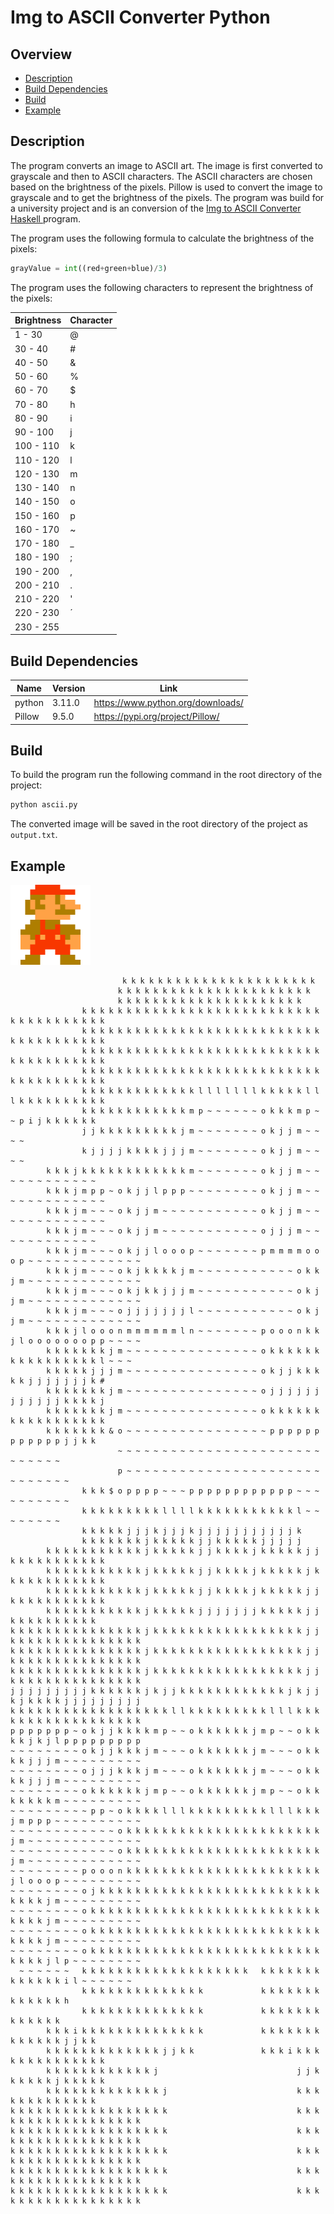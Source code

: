 # Img to ASCII Converter Python

## Overview

-   [Description](#description)
-   [Build Dependencies](#build-dependencies)
-   [Build](#build)
-   [Example](#example)

## Description

The program converts an image to ASCII art. The image is first converted to grayscale and then to ASCII characters. The ASCII characters are chosen based on the brightness of the pixels. Pillow is used to convert the image to grayscale and to get the brightness of the pixels. The program was build for a university project and is an conversion of the [Img to ASCII Converter Haskell ](https://github.com/niklasfulle/ImgToASCIIHaskell) program.

The program uses the following formula to calculate the brightness of the pixels:

```python
grayValue = int((red+green+blue)/3)
```

The program uses the following characters to represent the brightness of the pixels:

| Brightness | Character |
| ---------- | --------- |
| 1 - 30     | @         |
| 30 - 40    | #         |
| 40 - 50    | &         |
| 50 - 60    | %         |
| 60 - 70    | $         |
| 70 - 80    | h         |
| 80 - 90    | i         |
| 90 - 100   | j         |
| 100 - 110  | k         |
| 110 - 120  | l         |
| 120 - 130  | m         |
| 130 - 140  | n         |
| 140 - 150  | o         |
| 150 - 160  | p         |
| 160 - 170  | ~         |
| 170 - 180  | \_        |
| 180 - 190  | ;         |
| 190 - 200  | ,         |
| 200 - 210  | .         |
| 210 - 220  | '         |
| 220 - 230  | ´         |
| 230 - 255  |           |

## Build Dependencies

| Name   | Version | Link                              |
| ------ | ------- | --------------------------------- |
| python | 3.11.0  | https://www.python.org/downloads/ |
| Pillow | 9.5.0   | https://pypi.org/project/Pillow/  |

## Build

To build the program run the following command in the root directory of the project:

```bash
python ascii.py
```

The converted image will be saved in the root directory of the project as `output.txt`.

## Example

![mario_small](images/mario.png)

```
                         k k k k k k k k k k k k k k k k k k k k k k
                        k k k k k k k k k k k k k k k k k k k k k k
                        k k k k k k k k k k k k k k k k k k k k k
                k k k k k k k k k k k k k k k k k k k k k k k k k k k k k k k k k k k k k k
                k k k k k k k k k k k k k k k k k k k k k k k k k k k k k k k k k k k k k k
                k k k k k k k k k k k k k k k k k k k k k k k k k k k k k k k k k k k k k k
                k k k k k k k k k k k k k k k k k k k k k k k k k k k k k k k k k k k k k k
                k k k k k k k k k k k k k l l l l l l l k k k k k l l l k k k k k k k k k k
                k k k k k k k k k k k k m p ~ ~ ~ ~ ~ ~ o k k k m p ~ ~ p i j k k k k k k
                j j k k k k k k k k k j m ~ ~ ~ ~ ~ ~ ~ o k j j m ~ ~ ~ ~
                k j j j j k k k k j j j m ~ ~ ~ ~ ~ ~ ~ o k j j m ~ ~ ~ ~
        k k k j k k k k k k k k k k k k m ~ ~ ~ ~ ~ ~ ~ o k j j m ~ ~ ~ ~ ~ ~ ~ ~ ~ ~ ~ ~
        k k k j m p p ~ o k j j l p p p ~ ~ ~ ~ ~ ~ ~ ~ o k j j m ~ ~ ~ ~ ~ ~ ~ ~ ~ ~ ~ ~ ~
        k k k j m ~ ~ ~ o k j j m ~ ~ ~ ~ ~ ~ ~ ~ ~ ~ ~ o k j j m ~ ~ ~ ~ ~ ~ ~ ~ ~ ~ ~ ~ ~
        k k k j m ~ ~ ~ o k j j m ~ ~ ~ ~ ~ ~ ~ ~ ~ ~ ~ o j j j m ~ ~ ~ ~ ~ ~ ~ ~ ~ ~ ~ ~
        k k k j m ~ ~ ~ o k j j l o o o p ~ ~ ~ ~ ~ ~ ~ p m m m m o o o p ~ ~ ~ ~ ~ ~ ~ ~ ~ ~ ~ ~ ~
        k k k j m ~ ~ ~ o k j k k k k j m ~ ~ ~ ~ ~ ~ ~ ~ ~ ~ ~ o k k j m ~ ~ ~ ~ ~ ~ ~ ~ ~ ~ ~ ~ ~
        k k k j m ~ ~ ~ o k j k k j j j m ~ ~ ~ ~ ~ ~ ~ ~ ~ ~ ~ o k j j m ~ ~ ~ ~ ~ ~ ~ ~ ~ ~ ~ ~ ~
        k k k j m ~ ~ ~ o j j j j j j j l ~ ~ ~ ~ ~ ~ ~ ~ ~ ~ ~ o k j j m ~ ~ ~ ~ ~ ~ ~ ~ ~ ~ ~ ~ ~
        k k k j l o o o n m m m m m m l n ~ ~ ~ ~ ~ ~ ~ p o o o n k k j l o o o o o o o p p ~ ~ ~ ~
        k k k k k k k j m ~ ~ ~ ~ ~ ~ ~ ~ ~ ~ ~ ~ ~ ~ ~ o k k k k k k k k k k k k k k k k l ~ ~ ~
        k k k k k j j j m ~ ~ ~ ~ ~ ~ ~ ~ ~ ~ ~ ~ ~ ~ ~ o k j j k k k k k j j j j j j j k #
        k k k k k k k j m ~ ~ ~ ~ ~ ~ ~ ~ ~ ~ ~ ~ ~ ~ ~ o j j j j j j j j j j j j k k k k j
        k k k k k k k j m ~ ~ ~ ~ ~ ~ ~ ~ ~ ~ ~ ~ ~ ~ ~ o k k k k k k k k k k k k k k k k k
        k k k k k k k & o ~ ~ ~ ~ ~ ~ ~ ~ ~ ~ ~ ~ ~ ~ ~ ~ p p p p p p p p p p p p j j k k
                        ~ ~ ~ ~ ~ ~ ~ ~ ~ ~ ~ ~ ~ ~ ~ ~ ~ ~ ~ ~ ~ ~ ~ ~ ~ ~ ~ ~ ~
                        p ~ ~ ~ ~ ~ ~ ~ ~ ~ ~ ~ ~ ~ ~ ~ ~ ~ ~ ~ ~ ~ ~ ~ ~ ~ ~ ~ ~ ~
                k k k $ o p p p p ~ ~ ~ p p p p p p p p p p p p ~ ~ ~ ~ ~ ~ ~ ~ ~ ~
                k k k k k k k k k l l l l k k k k k k k k k k k l ~ ~ ~ ~ ~ ~ ~ ~
                k k k k k j j j k j j j k j j j j j j j j j j j k
                k k k k k k k j k k k k k j j k k k k k j j j j j
        k k k k k k k k k k k j k k k k k j j k k k k j k k k k k j j k k k k k k k k k k k
        k k k k k k k k k k k j k k k k k j j k k k k j k k k k k j k k k k k k k k k k k k
        k k k k k k k k k k k j k k k k k j j k k k k j k k k k k j j k k k k k k k k k k k
        k k k k k k k k k k k j k k k k k j j j j j j j k k k k k j j k k k k k k k k k k
k k k k k k k k k k k k k k k j k k k k k k k k k k k k k k k k k j j k k k k k k k k k k k k k k k
k k k k k k k k k k k k k k k j k k k k k k k k k k k k k k k k k j j k k k k k k k k k k k k k k k
k k k k k k k k k k k k k k k j k k k k k k k k k k k k k k k k k j j k k k k k k k k k k k k k k k
j j j j j j j j j k k k k k k j k j j k k k k k k k k k k k k j k j j k j k k k k j j j j j j j j j
k k k k k k k k k k k k k k k k k k l l k k k k k k k k k l l l k k k k k k k k k k k k k k k k k k
p p p p p p p ~ o k j j k k k k m p ~ ~ o k k k k k k j m p ~ ~ o k k k k j k j l p p p p p p p p p
~ ~ ~ ~ ~ ~ ~ ~ o k j j k k k j m ~ ~ ~ o k k k k k k j m ~ ~ ~ o k k k k j j j m ~ ~ ~ ~ ~ ~ ~ ~ ~
~ ~ ~ ~ ~ ~ ~ ~ o j j j k k k j m ~ ~ ~ o k k k k k k j m ~ ~ ~ o k k k k j j j m ~ ~ ~ ~ ~ ~ ~ ~ ~
~ ~ ~ ~ ~ ~ ~ ~ o k k k k k k j m p ~ ~ o k k k k k k j m p ~ ~ o k k k k k k k m ~ ~ ~ ~ ~ ~ ~ ~ ~
~ ~ ~ ~ ~ ~ ~ ~ ~ p p ~ o k k k k l l l k k k k k k k k k l l l k k k j m p p p ~ ~ ~ ~ ~ ~ ~ ~ ~ ~
~ ~ ~ ~ ~ ~ ~ ~ ~ ~ ~ ~ o k k k k k k k k k k k k k k k k k k k k k k j m ~ ~ ~ ~ ~ ~ ~ ~ ~ ~ ~ ~ ~
~ ~ ~ ~ ~ ~ ~ ~ ~ ~ ~ ~ o k k k k k k k k k k k k k k k k k k k k k k j m ~ ~ ~ ~ ~ ~ ~ ~ ~ ~ ~ ~ ~
~ ~ ~ ~ ~ ~ ~ ~ p o o o n k k k k k k k k k k k k k k k k k k k k k k j l o o o p ~ ~ ~ ~ ~ ~ ~ ~ ~
~ ~ ~ ~ ~ ~ ~ ~ o j k k k k k k k k k k k k k k k k k k k k k k k k k k k k k j m ~ ~ ~ ~ ~ ~ ~ ~ ~
~ ~ ~ ~ ~ ~ ~ ~ o k k k k k k k k k k k k k k k k k k k k k k k k k k k k k k j m ~ ~ ~ ~ ~ ~ ~ ~ ~
~ ~ ~ ~ ~ ~ ~ ~ o k k k k k k k k k k k k k k k k k k k k k k k k k k k k k k j m ~ ~ ~ ~ ~ ~ ~ ~ ~
~ ~ ~ ~ ~ ~ ~ ~ o k k k k k k k k k k k k k k k k k k k k k k k k k k k k k k j l p ~ ~ ~ ~ ~ ~ ~ ~
  ~ ~ ~ ~ ~ ~   k k k k k k k k k k k k k k k k k k k   k k k k k k k k k k k k k i l ~ ~ ~ ~ ~ ~
                k k k k k k k k k k k k k k             k k k k k k k k k k k k k h
                k k k k k k k k k k k k k k             k k k k k k k k k k k k k
        k k k i k k k k k k k k k k k k k k             k k k k k k k k k k k k k j j k k
        k k k k k k k k k k k k k j j k k               k k k i k k k k k k k k k k k k k k
        k k k k k k k k k k k k j                               j j k k k k k k j k k k k k
        k k k k k k k k k k k k k j                             k k k k k k k k k k k k k
k k k k k k k k k k k k k k k k k k                             k k k k k k k k k k k k k k k k k k
k k k k k k k k k k k k k k k k k k                             k k k k k k k k k k k k k k k k k k
k k k k k k k k k k k k k k k k k k                             k k k k k k k k k k k k k k k k k k
k k k k k k k k k k k k k k k k k k                             k k k k k k k k k k k k k k k k k k
k k k k k k k k k k k k k k k k k k                             k k k k k k k k k k k k k k k k k k
```
